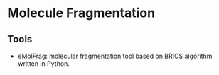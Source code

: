 # Molecule Fragmentation

## Tools

- [eMolFrag](https://github.com/liutairan/eMolFrag): molecular fragmentation tool based on BRICS algorithm written in Python.
